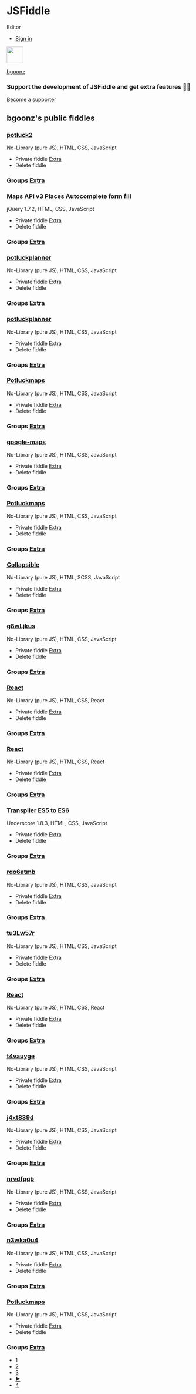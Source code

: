 # <span class="title">JSFiddle</span> [](https://jsfiddle.net/ "JSFiddle")

Editor

- <a href="https://jsfiddle.net/user/login/" class="aiButton">Sign in</a>

<img src="https://www.gravatar.com/avatar/4c4ec05acd63612984efbe17dec9dd88?s=80" width="45" height="45" />

[bgoonz](https://jsfiddle.net/user/dashboard/fiddles/ "See public fiddles")

### Support the development of JSFiddle and get extra features ✌🏻

[Become a supporter](https://jsfiddle.net/extra/)

## bgoonz's public fiddles

<a href="https://jsfiddle.net/bgoonz/5kL90wpx/1/" class="overlay"></a>

### [potluck2](https://jsfiddle.net/bgoonz/5kL90wpx/1/)

No-Library (pure JS), HTML, CSS, JavaScript

- <span class="checkbox"></span> Private fiddle <a href="https://jsfiddle.net/extra/" class="proBadgeSelf">Extra</a>
- Delete fiddle

### Groups <a href="https://jsfiddle.net/extra/" class="proBadgeSelf">Extra</a>

<a href="https://jsfiddle.net/bgoonz/bk5a60fp/" class="overlay"></a>

### [Maps API v3 Places Autocomplete form fill](https://jsfiddle.net/bgoonz/bk5a60fp/)

jQuery 1.7.2, HTML, CSS, JavaScript

- <span class="checkbox"></span> Private fiddle <a href="https://jsfiddle.net/extra/" class="proBadgeSelf">Extra</a>
- Delete fiddle

### Groups <a href="https://jsfiddle.net/extra/" class="proBadgeSelf">Extra</a>

<a href="https://jsfiddle.net/bgoonz/x6j4waco/4/" class="overlay"></a>

### [potluckplanner](https://jsfiddle.net/bgoonz/x6j4waco/4/)

No-Library (pure JS), HTML, CSS, JavaScript

- <span class="checkbox"></span> Private fiddle <a href="https://jsfiddle.net/extra/" class="proBadgeSelf">Extra</a>
- Delete fiddle

### Groups <a href="https://jsfiddle.net/extra/" class="proBadgeSelf">Extra</a>

<a href="https://jsfiddle.net/bgoonz/9eozbxk8/6/" class="overlay"></a>

### [potluckplanner](https://jsfiddle.net/bgoonz/9eozbxk8/6/)

No-Library (pure JS), HTML, CSS, JavaScript

- <span class="checkbox"></span> Private fiddle <a href="https://jsfiddle.net/extra/" class="proBadgeSelf">Extra</a>
- Delete fiddle

### Groups <a href="https://jsfiddle.net/extra/" class="proBadgeSelf">Extra</a>

<a href="https://jsfiddle.net/bgoonz/wpejzavc/1/" class="overlay"></a>

### [Potluckmaps](https://jsfiddle.net/bgoonz/wpejzavc/1/)

No-Library (pure JS), HTML, CSS, JavaScript

- <span class="checkbox"></span> Private fiddle <a href="https://jsfiddle.net/extra/" class="proBadgeSelf">Extra</a>
- Delete fiddle

### Groups <a href="https://jsfiddle.net/extra/" class="proBadgeSelf">Extra</a>

<a href="https://jsfiddle.net/bgoonz/vLumt3xo/9/" class="overlay"></a>

### [google-maps](https://jsfiddle.net/bgoonz/vLumt3xo/9/)

No-Library (pure JS), HTML, CSS, JavaScript

- <span class="checkbox"></span> Private fiddle <a href="https://jsfiddle.net/extra/" class="proBadgeSelf">Extra</a>
- Delete fiddle

### Groups <a href="https://jsfiddle.net/extra/" class="proBadgeSelf">Extra</a>

<a href="https://jsfiddle.net/bgoonz/dxckwhpy/" class="overlay"></a>

### [Potluckmaps](https://jsfiddle.net/bgoonz/dxckwhpy/)

No-Library (pure JS), HTML, CSS, JavaScript

- <span class="checkbox"></span> Private fiddle <a href="https://jsfiddle.net/extra/" class="proBadgeSelf">Extra</a>
- Delete fiddle

### Groups <a href="https://jsfiddle.net/extra/" class="proBadgeSelf">Extra</a>

<a href="https://jsfiddle.net/bgoonz/a9er234o/" class="overlay"></a>

### [Collapsible](https://jsfiddle.net/bgoonz/a9er234o/)

No-Library (pure JS), HTML, SCSS, JavaScript

- <span class="checkbox"></span> Private fiddle <a href="https://jsfiddle.net/extra/" class="proBadgeSelf">Extra</a>
- Delete fiddle

### Groups <a href="https://jsfiddle.net/extra/" class="proBadgeSelf">Extra</a>

<a href="https://jsfiddle.net/bgoonz/g8wLjkus/1/" class="overlay"></a>

### [g8wLjkus](https://jsfiddle.net/bgoonz/g8wLjkus/1/)

No-Library (pure JS), HTML, CSS, JavaScript

- <span class="checkbox"></span> Private fiddle <a href="https://jsfiddle.net/extra/" class="proBadgeSelf">Extra</a>
- Delete fiddle

### Groups <a href="https://jsfiddle.net/extra/" class="proBadgeSelf">Extra</a>

<a href="https://jsfiddle.net/bgoonz/6wqx3501/" class="overlay"></a>

### [React](https://jsfiddle.net/bgoonz/6wqx3501/)

No-Library (pure JS), HTML, CSS, React

- <span class="checkbox"></span> Private fiddle <a href="https://jsfiddle.net/extra/" class="proBadgeSelf">Extra</a>
- Delete fiddle

### Groups <a href="https://jsfiddle.net/extra/" class="proBadgeSelf">Extra</a>

<a href="https://jsfiddle.net/bgoonz/w14j5pa8/1/" class="overlay"></a>

### [React](https://jsfiddle.net/bgoonz/w14j5pa8/1/)

No-Library (pure JS), HTML, CSS, React

- <span class="checkbox"></span> Private fiddle <a href="https://jsfiddle.net/extra/" class="proBadgeSelf">Extra</a>
- Delete fiddle

### Groups <a href="https://jsfiddle.net/extra/" class="proBadgeSelf">Extra</a>

<a href="https://jsfiddle.net/bgoonz/gj128ox6/1/" class="overlay"></a>

### [Transpiler ES5 to ES6](https://jsfiddle.net/bgoonz/gj128ox6/1/)

Underscore 1.8.3, HTML, CSS, JavaScript

- <span class="checkbox"></span> Private fiddle <a href="https://jsfiddle.net/extra/" class="proBadgeSelf">Extra</a>
- Delete fiddle

### Groups <a href="https://jsfiddle.net/extra/" class="proBadgeSelf">Extra</a>

<a href="https://jsfiddle.net/bgoonz/rqo6atmb/" class="overlay"></a>

### [rqo6atmb](https://jsfiddle.net/bgoonz/rqo6atmb/)

No-Library (pure JS), HTML, CSS, JavaScript

- <span class="checkbox"></span> Private fiddle <a href="https://jsfiddle.net/extra/" class="proBadgeSelf">Extra</a>
- Delete fiddle

### Groups <a href="https://jsfiddle.net/extra/" class="proBadgeSelf">Extra</a>

<a href="https://jsfiddle.net/bgoonz/tu3Lw57r/" class="overlay"></a>

### [tu3Lw57r](https://jsfiddle.net/bgoonz/tu3Lw57r/)

No-Library (pure JS), HTML, CSS, JavaScript

- <span class="checkbox"></span> Private fiddle <a href="https://jsfiddle.net/extra/" class="proBadgeSelf">Extra</a>
- Delete fiddle

### Groups <a href="https://jsfiddle.net/extra/" class="proBadgeSelf">Extra</a>

<a href="https://jsfiddle.net/bgoonz/u815hsc4/" class="overlay"></a>

### [React](https://jsfiddle.net/bgoonz/u815hsc4/)

No-Library (pure JS), HTML, CSS, React

- <span class="checkbox"></span> Private fiddle <a href="https://jsfiddle.net/extra/" class="proBadgeSelf">Extra</a>
- Delete fiddle

### Groups <a href="https://jsfiddle.net/extra/" class="proBadgeSelf">Extra</a>

<a href="https://jsfiddle.net/bgoonz/t4vauyge/13/" class="overlay"></a>

### [t4vauyge](https://jsfiddle.net/bgoonz/t4vauyge/13/)

No-Library (pure JS), HTML, CSS, JavaScript

- <span class="checkbox"></span> Private fiddle <a href="https://jsfiddle.net/extra/" class="proBadgeSelf">Extra</a>
- Delete fiddle

### Groups <a href="https://jsfiddle.net/extra/" class="proBadgeSelf">Extra</a>

<a href="https://jsfiddle.net/bgoonz/j4xt839d/" class="overlay"></a>

### [j4xt839d](https://jsfiddle.net/bgoonz/j4xt839d/)

No-Library (pure JS), HTML, CSS, JavaScript

- <span class="checkbox"></span> Private fiddle <a href="https://jsfiddle.net/extra/" class="proBadgeSelf">Extra</a>
- Delete fiddle

### Groups <a href="https://jsfiddle.net/extra/" class="proBadgeSelf">Extra</a>

<a href="https://jsfiddle.net/bgoonz/nrvdfpgb/1/" class="overlay"></a>

### [nrvdfpgb](https://jsfiddle.net/bgoonz/nrvdfpgb/1/)

No-Library (pure JS), HTML, CSS, JavaScript

- <span class="checkbox"></span> Private fiddle <a href="https://jsfiddle.net/extra/" class="proBadgeSelf">Extra</a>
- Delete fiddle

### Groups <a href="https://jsfiddle.net/extra/" class="proBadgeSelf">Extra</a>

<a href="https://jsfiddle.net/bgoonz/n3wka0u4/" class="overlay"></a>

### [n3wka0u4](https://jsfiddle.net/bgoonz/n3wka0u4/)

No-Library (pure JS), HTML, CSS, JavaScript

- <span class="checkbox"></span> Private fiddle <a href="https://jsfiddle.net/extra/" class="proBadgeSelf">Extra</a>
- Delete fiddle

### Groups <a href="https://jsfiddle.net/extra/" class="proBadgeSelf">Extra</a>

<a href="https://jsfiddle.net/bgoonz/76osauer/1/" class="overlay"></a>

### [Potluckmaps](https://jsfiddle.net/bgoonz/76osauer/1/)

No-Library (pure JS), HTML, CSS, JavaScript

- <span class="checkbox"></span> Private fiddle <a href="https://jsfiddle.net/extra/" class="proBadgeSelf">Extra</a>
- Delete fiddle

### Groups <a href="https://jsfiddle.net/extra/" class="proBadgeSelf">Extra</a>

- 1
- [2](https://jsfiddle.net/user/bgoonz/fiddles/2/)
- [3](https://jsfiddle.net/user/bgoonz/fiddles/3/)
- [▶︎](https://jsfiddle.net/user/bgoonz/fiddles/2/)
- [4](https://jsfiddle.net/user/bgoonz/fiddles/4/)
